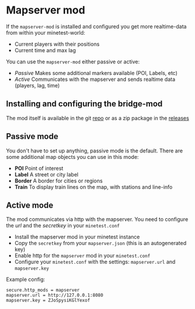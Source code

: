 
# Mapserver mod

If the `mapserver-mod` is installed and configured
you get more realtime-data from within your minetest-world:

* Current players with their positions
* Current time and max lag

You can use the `mapserver-mod` either passive or active:
* *Passive* Makes some additional markers available (POI, Labels, etc)
* *Active* Communicates with the mapserver and sends realtime data (players, lag, time)

## Installing and configuring the bridge-mod

The mod itself is available in the git [repo](../mapserver_mod)
or as a zip package in the [releases](../../../releases)

## Passive mode

You don't have to set up anything, passive mode is the default.
There are some additional map objects you can use in this mode:

* **POI** Point of interest
* **Label** A street or city label
* **Border** A border for cities or regions
* **Train** To display train lines on the map, with stations and line-info

## Active mode

The mod communicates via http with the mapserver.
You need to configure the *url* and the *secretkey* in your `minetest.conf`

* Install the mapserver mod in your minetest instance
* Copy the `secretkey` from your `mapserver.json` (this is an autogenerated key)
* Enable http for the `mapserver` mod in your `minetest.conf`
* Configure your `minetest.conf` with the settings: `mapserver.url` and `mapserver.key`

Example config:
```
secure.http_mods = mapserver
mapserver.url = http://127.0.0.1:8080
mapserver.key = ZJoSpysiKGlYexof
```
